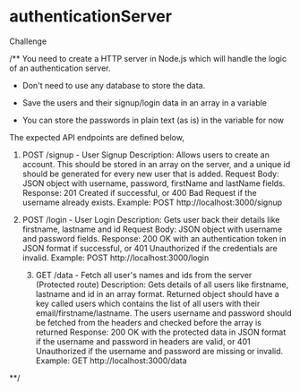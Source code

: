 # authenticationServer

Challenge

/**
  You need to create a HTTP server in Node.js which will handle the logic of an authentication server.
  - Don't need to use any database to store the data.

  - Save the users and their signup/login data in an array in a variable
  - You can store the passwords in plain text (as is) in the variable for now
  
  
  
  The expected API endpoints are defined below,
  1. POST /signup - User Signup
    Description: Allows users to create an account. This should be stored in an array on the server, and a unique id should be generated for every new user that is added.
    Request Body: JSON object with username, password, firstName and lastName fields.
    Response: 201 Created if successful, or 400 Bad Request if the username already exists.
    Example: POST http://localhost:3000/signup
    
    
  2. POST /login - User Login
    Description: Gets user back their details like firstname, lastname and id
    Request Body: JSON object with username and password fields.
    Response: 200 OK with an authentication token in JSON format if successful, or 401 Unauthorized if the credentials are invalid.
    Example: POST http://localhost:3000/login
    
    
    
     3. GET /data - Fetch all user's names and ids from the server (Protected route)
    Description: Gets details of all users like firstname, lastname and id in an array format. Returned object should have a key called users which contains the list of all users with their email/firstname/lastname.
    The users username and password should be fetched from the headers and checked before the array is returned
    Response: 200 OK with the protected data in JSON format if the username and password in headers are valid, or 401 Unauthorized if the username and password are missing or invalid.
    Example: GET http://localhost:3000/data
    
**/
